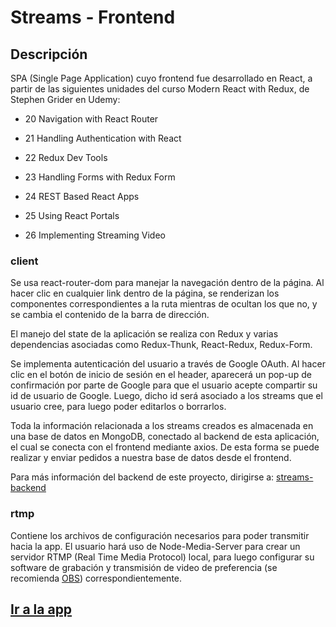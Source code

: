 # Streams - Frontend

## Descripción

SPA (Single Page Application) cuyo frontend fue desarrollado en React, a partir de las siguientes unidades del curso Modern React with Redux, de Stephen Grider en Udemy:

- 20 Navigation with React Router

- 21 Handling Authentication with React

- 22 Redux Dev Tools

- 23 Handling Forms with Redux Form

- 24 REST Based React Apps

- 25 Using React Portals

- 26 Implementing Streaming Video

### client

Se usa react-router-dom para manejar la navegación dentro de la página. Al hacer clic en cualquier link dentro de la página, se renderizan los componentes correspondientes a la ruta mientras de ocultan los que no, y se cambia el contenido de la barra de dirección.

El manejo del state de la aplicación se realiza con Redux y varias dependencias asociadas como Redux-Thunk, React-Redux, Redux-Form.

Se implementa autenticación del usuario a través de Google OAuth. Al hacer clic en el botón de inicio de sesión en el header, aparecerá un pop-up de confirmación por parte de Google para que el usuario acepte compartir su id de usuario de Google. Luego, dicho id será asociado a los streams que el usuario cree, para luego poder editarlos o borrarlos.

Toda la información relacionada a los streams creados es almacenada en una base de datos en MongoDB, conectado al backend de esta aplicación, el cual se conecta con el frontend mediante axios. De esta forma se puede realizar y enviar pedidos a nuestra base de datos desde el frontend.

Para más información del backend de este proyecto, dirigirse a: [streams-backend](https://github.com/galedesma/streams-backend)

### rtmp

Contiene los archivos de configuración necesarios para poder transmitir hacia la app. El usuario hará uso de Node-Media-Server para crear un servidor RTMP (Real Time Media Protocol) local, para luego configurar su software de grabación y transmisión de video de preferencia (se recomienda [OBS](https://obsproject.com/es)) correspondientemente.

## [Ir a la app](https://streams-galedesma.netlify.app)